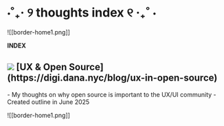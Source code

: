 # ⋅˚₊‧ ୨ thoughts index ୧ ‧₊˚ ⋅

![[border-home1.png]]

**INDEX**
<div className="space-y-4">
	<h2 className="font-semibold flex items-center space-x-2 leading-none">
	<img src="/_r/-/images/writing.png"/>
	 [UX & Open Source](https://digi.dana.nyc/blog/ux-in-open-source)
	</h2>
	- My thoughts on why open source is important to the UX/UI community
	- Created outline in June 2025
</div>

![[border-home1.png]]